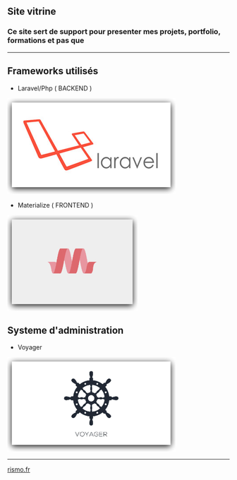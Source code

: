 ## Site vitrine 

### Ce site  sert de support pour presenter mes projets, portfolio, formations et pas que 
 
---

## Frameworks utilisés
* Laravel/Php  ( BACKEND ) 

[![laravel](./ressourcesMD/laravel.png)](https://laravel.com/)
* Materialize  ( FRONTEND )

[![laravel](./ressourcesMD/materialize1.png)](https://materializecss.com/)


## Systeme d'administration 
* Voyager

[![laravel](./ressourcesMD/voyager.png)](https://voyager.devdojo.com/)

---

[rismo.fr](https://rismo.fr)

